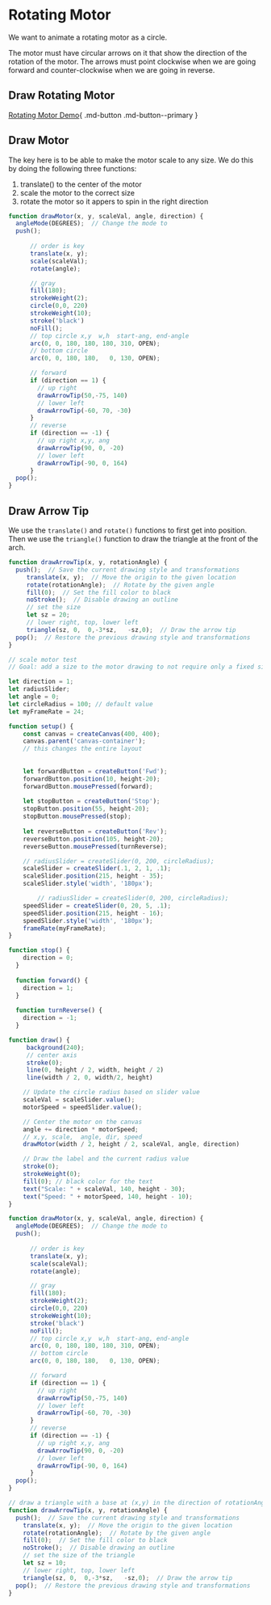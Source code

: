 # Rotating Motor

We want to animate a rotating motor as a circle.

The motor must have circular arrows on it that show the direction of the rotation of the motor.  The arrows must point clockwise when we
are going forward and counter-clockwise when we are going in reverse.

## Draw Rotating Motor

[Rotating Motor Demo](./motor.html){ .md-button .md-button--primary }

## Draw Motor

The key here is to be able to make the motor scale
to any size.  We do this by doing the following three
functions:

1. translate() to the center of the motor
2. scale the motor to the correct size
3. rotate the motor so it appers to spin in the right direction

```js
function drawMotor(x, y, scaleVal, angle, direction) {
  angleMode(DEGREES);  // Change the mode to 
  push();
      
      // order is key
      translate(x, y);
      scale(scaleVal);
      rotate(angle);

      // gray
      fill(180);
      strokeWeight(2);
      circle(0,0, 220)
      strokeWeight(10);
      stroke('black')
      noFill();
      // top circle x,y  w,h  start-ang, end-angle
      arc(0, 0, 180, 180, 180, 310, OPEN);
      // bottom circle
      arc(0, 0, 180, 180,   0, 130, OPEN);

      // forward
      if (direction == 1) {
        // up right
        drawArrowTip(50,-75, 140)
        // lower left
        drawArrowTip(-60, 70, -30)
      }
      // reverse
      if (direction == -1) {
        // up right x,y, ang
        drawArrowTip(90, 0, -20)
        // lower left
        drawArrowTip(-90, 0, 164)
      }
  pop();
}
```

## Draw Arrow Tip

We use the ```translate()``` and ```rotate()``` functions to first get into
position.  Then we use the ```triangle()``` function to draw the triangle
at the front of the arch.

```js
function drawArrowTip(x, y, rotationAngle) {
  push();  // Save the current drawing style and transformations
     translate(x, y);  // Move the origin to the given location
     rotate(rotationAngle);  // Rotate by the given angle
     fill(0);  // Set the fill color to black
     noStroke();  // Disable drawing an outline
     // set the size
     let sz = 20;
     // lower right, top, lower left
     triangle(sz, 0,  0,-3*sz,   -sz,0);  // Draw the arrow tip
  pop();  // Restore the previous drawing style and transformations
}
```

```js
// scale motor test
// Goal: add a size to the motor drawing to not require only a fixed size hard coded in the draw.

let direction = 1;
let radiusSlider;
let angle = 0;
let circleRadius = 100; // default value
let myFrameRate = 24;

function setup() {
    const canvas = createCanvas(400, 400);
    canvas.parent('canvas-container');
    // this changes the entire layout
    
  
    let forwardButton = createButton('Fwd');
    forwardButton.position(10, height-20);
    forwardButton.mousePressed(forward);
    
    let stopButton = createButton('Stop');
    stopButton.position(55, height-20);
    stopButton.mousePressed(stop);
    
    let reverseButton = createButton('Rev');
    reverseButton.position(105, height-20);
    reverseButton.mousePressed(turnReverse);

    // radiusSlider = createSlider(0, 200, circleRadius);
    scaleSlider = createSlider(.1, 2, 1, .1);
    scaleSlider.position(215, height - 35);
    scaleSlider.style('width', '180px');

        // radiusSlider = createSlider(0, 200, circleRadius);
    speedSlider = createSlider(0, 20, 5, .1);
    speedSlider.position(215, height - 16);
    speedSlider.style('width', '180px');
    frameRate(myFrameRate);
}

function stop() {
    direction = 0;
  }
  
  function forward() {
    direction = 1;
  }
  
  function turnReverse() {
    direction = -1;
  }

function draw() {
     background(240);
     // center axis
     stroke(0);
     line(0, height / 2, width, height / 2)
     line(width / 2, 0, width/2, height)

    // Update the circle radius based on slider value
    scaleVal = scaleSlider.value();
    motorSpeed = speedSlider.value();

    // Center the motor on the canvas
    angle += direction * motorSpeed;
    // x,y, scale,  angle, dir, speed
    drawMotor(width / 2, height / 2, scaleVal, angle, direction)

    // Draw the label and the current radius value
    stroke(0);
    strokeWeight(0);
    fill(0); // black color for the text
    text("Scale: " + scaleVal, 140, height - 30);
    text("Speed: " + motorSpeed, 140, height - 10);
}

function drawMotor(x, y, scaleVal, angle, direction) {
  angleMode(DEGREES);  // Change the mode to 
  push();
      
      // order is key
      translate(x, y);
      scale(scaleVal);
      rotate(angle);

      // gray
      fill(180);
      strokeWeight(2);
      circle(0,0, 220)
      strokeWeight(10);
      stroke('black')
      noFill();
      // top circle x,y  w,h  start-ang, end-angle
      arc(0, 0, 180, 180, 180, 310, OPEN);
      // bottom circle
      arc(0, 0, 180, 180,   0, 130, OPEN);

      // forward
      if (direction == 1) {
        // up right
        drawArrowTip(50,-75, 140)
        // lower left
        drawArrowTip(-60, 70, -30)
      }
      // reverse
      if (direction == -1) {
        // up right x,y, ang
        drawArrowTip(90, 0, -20)
        // lower left
        drawArrowTip(-90, 0, 164)
      }
  pop();
}

// draw a triangle with a base at (x,y) in the direction of rotationAngle
function drawArrowTip(x, y, rotationAngle) {
  push();  // Save the current drawing style and transformations
    translate(x, y);  // Move the origin to the given location
    rotate(rotationAngle);  // Rotate by the given angle
    fill(0);  // Set the fill color to black
    noStroke();  // Disable drawing an outline
    // set the size of the triangle
    let sz = 10;
    // lower right, top, lower left
    triangle(sz, 0,  0,-3*sz,   -sz,0);  // Draw the arrow tip
  pop();  // Restore the previous drawing style and transformations
}

```